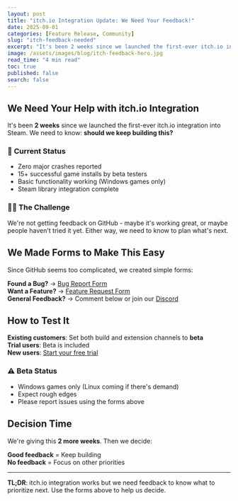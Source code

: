 ```yaml
---
layout: post
title: "itch.io Integration Update: We Need Your Feedback!"
date: 2025-09-01
categories: [Feature Release, Community]
slug: "itch-feedback-needed"
excerpt: "It's been 2 weeks since we launched the first-ever itch.io integration into Steam. Here's what we've learned, what we've improved, and what we need from YOU to make it even better."
image: /assets/images/blog/itch-feedback-hero.jpg
read_time: "4 min read"
toc: true
published: false
search: false
---
```


## We Need Your Help with itch.io Integration

It's been **2 weeks** since we launched the first-ever itch.io integration into Steam. We need to know: **should we keep building this?**

### 🎯 **Current Status**
- Zero major crashes reported
- 15+ successful game installs by beta testers  
- Basic functionality working (Windows games only)
- Steam library integration complete

### 🤷‍♂️ **The Challenge**
We're not getting feedback on GitHub - maybe it's working great, or maybe people haven't tried it yet. Either way, we need to know to plan what's next.

## We Made Forms to Make This Easy

Since GitHub seems too complicated, we created simple forms:

**Found a Bug?** → [Bug Report Form](/itch-bug-report/)  
**Want a Feature?** → [Feature Request Form](/itch-feature-request/)  
**General Feedback?** → Comment below or join our [Discord](https://discord.gg/6mRUhR6Teh)

## How to Test It

**Existing customers**: Set both build and extension channels to **beta**  
**Trial users**: Beta is included  
**New users**: [Start your free trial](/buy_now/)

### ⚠️ **Beta Status**
- Windows games only (Linux coming if there's demand)
- Expect rough edges
- Please report issues using the forms above

## Decision Time

We're giving this **2 more weeks**. Then we decide:

**Good feedback** = Keep building  
**No feedback** = Focus on other priorities

---

**TL;DR**: itch.io integration works but we need feedback to know what to prioritize next. Use the forms above to help us decide.